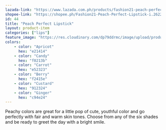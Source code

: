 ```yaml
---
lazada-link: "https://www.lazada.com.ph/products/fashion21-peach-perfect-lipstick-i254100488-s349009836.html?spm=a2o4l.seller.list.38.6f7a6cc9lPmeIS&mp=1"
shopee-link: "https://shopee.ph/Fashion21-Peach-Perfect-Lipstick-i.26222223.1330800463"
id: 44
title: "Peach Perfect Lipstick"
layout: product-item
categories: ["lips"]
feature_image: "https://res.cloudinary.com/dp79ddrmc/image/upload/products/peachPerfect.jpg"
colors:
    - color: "Apricot"
      hex: "e21414"
    - color: "Candy"
      hex: "f0213b"
    - color: "Carrot"
      hex: "e52323"
    - color: "Berry"
      hex: "f2415e"
    - color: "Custard"
      hex: "912324"
    - color: "Ginger"
      hex: "c94e24"
---
```

Peachy colors are great for a little pop of cute, youthful color and go perfectly with fair and warm skin tones. Choose from any of the six shades and be ready to greet the day with a bright smile.